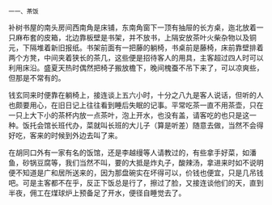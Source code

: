     一一、茶饭 

   补树书屋的南头房间西南角是床铺，东南角窗下一顶有抽屉的长方桌，迤北放着一只麻布套的皮箱，北边靠板壁是书架，并不放书，上隔安放茶叶火柴杂物以及铜元，下隔堆着新旧报纸。书架前面有一把藤的躺椅，书桌前是藤椅，床前靠壁排着两个方凳，中间夹着狭长的茶几，这些便是招待客人的用具，主客超过四人时可以利用床沿。盛夏天热时偶然把椅子搬放檐下，晚间槐蚕不吊下来了，可以凉爽些，但那是不常有的。

   钱玄同来时便靠在躺椅上，接连谈上五六小时，十分之八九是客人说话，但听的人也颇要用心，在旧日记上往往看到睡后失眠的记事。平常吃茶一直不用茶壶，只在一只上大下小的茶杯内放一点茶叶，泡上开水，也没有盖，请客吃的也只是这一种。饭托会馆长班代办，菜就叫长班的大儿子（算是听差）随意去做，当然不会得好吃，客来的时候到外边去叫了来。

   在胡同口外有一家有名的饭馆，还是李越缦等人请教过的，有些拿手好菜，如潘鱼，砂锅豆腐等，我们当然不叫，要的大抵是炸丸子，酸辣汤，拿进来时如不说明便不知道是广和居所送来的，因为那盘碗实在坏得可以，价钱也便宜，只是几吊钱吧。可是主客都不在乎，反正下饭总是行了，擦过了脸，又接连谈他们的天，直到半夜，佣工在煤球炉上预备足了开水，便径自睡觉去了。


